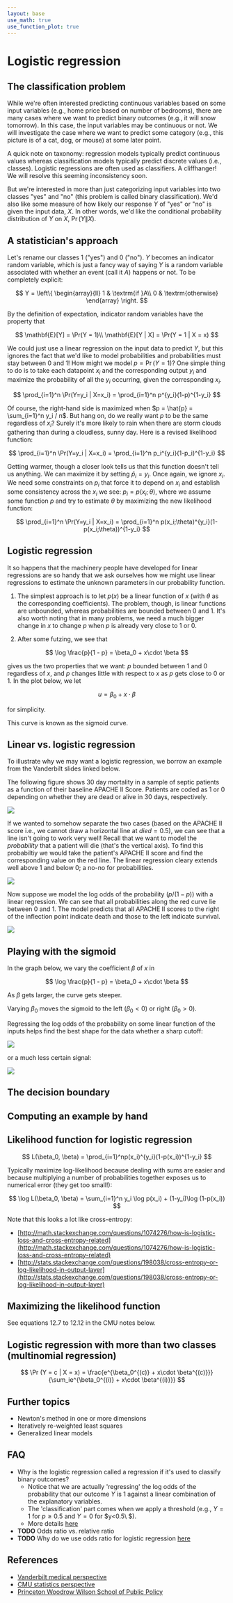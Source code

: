 ```yaml
---
layout: base
use_math: true
use_function_plot: true
---
```


# Logistic regression

## The classification problem

While we're often interested predicting continuous variables based on some input variables (e.g., home price based on number of bedrooms), there are many cases where we want to predict binary outcomes (e.g., it will snow tomorrow). In this case, the input variables may be continuous or not. We will investigate the case where we want to predict some category (e.g., this picture is of a cat, dog, or mouse) at some later point.

A quick note on taxonomy: regression models typically predict continuous values whereas classification models typically predict discrete values (i.e., classes). Logistic regressions are often used as classifiers. A cliffhanger! We will resolve this seeming inconsistency soon.

But we're interested in more than just categorizing input variables into two classes "yes" and "no" (this problem is called binary classification). We'd also like some measure of how likely our response $Y$ of "yes" or "no" is given the input data, $X$. In other words, we'd like the conditional probability distribution of $Y$ on $X$, $\Pr(Y\|X).$

## A statistician's approach

Let's rename our classes 1 ("yes") and 0 ("no"). $Y$ becomes an indicator random variable, which is just a fancy way of saying $Y$ is a random variable associated with whether an event (call it $A$) happens or not. To be completely explicit:

$$
Y = \left\{
\begin{array}{ll}
1 & \textrm{if }A\\
0 & \textrm{otherwise}
\end{array}
\right.
$$

By the definition of expectation, indicator random variables have the property that

$$
\mathbf{E}[Y] = \Pr(Y = 1)\\
\mathbf{E}[Y | X] = \Pr(Y = 1 | X = x)
$$

We could just use a linear regression on the input data to predict $Y$, but this ignores the fact that we'd like to model probabilities and probabilities must stay between 0 and 1! How might we model $p = \Pr(Y = 1)$? One simple thing to do is to take each datapoint $x_i$ and the corresponding output $y_i$ and maximize the probability of all the $y_i$ occurring, given the corresponding $x_i$.

$$
\prod_{i=1}^n \Pr(Y=y_i | X=x_i) = \prod_{i=1}^n p^{y_i}(1-p)^{1-y_i}
$$

Of course, the right-hand side is maximized when $p = \hat{p} = \sum_{i=1}^n y_i / n$. But hang on, do we really want $p$ to be the same regardless of $x_i$? Surely it's more likely to rain when there are storm clouds gathering than during a cloudless, sunny day. Here is a revised likelihood function:

$$
\prod_{i=1}^n \Pr(Y=y_i | X=x_i) = \prod_{i=1}^n p_i^{y_i}(1-p_i)^{1-y_i}
$$

Getting warmer, though a closer look tells us that this function doesn't tell us anything. We can maximize it by setting $\hat{p}_i = y_i$. Once again, we ignore $x_i$. We need some constraints on $p_i$ that force it to depend on $x_i$ and establish some consistency across the $x_i$ we see: $p_i = p(x_i;\theta)$, where we assume some function $p$ and try to estimate $\theta$ by maximizing the new likelihood function:

$$
\prod_{i=1}^n \Pr(Y=y_i | X=x_i) = \prod_{i=1}^n p(x_i;\theta)^{y_i}(1-p(x_i;\theta))^{1-y_i}
$$

## Logistic regression
It so happens that the machinery people have developed for linear regressions are so handy that we ask ourselves how we might use linear regressions to estimate the unknown parameters in our probability function.

1. The simplest approach is to let $p(x)$ be a linear function of $x$ (with $\theta$ as the corresponding coefficients). The problem, though, is linear functions are unbounded, whereas probabilities are bounded between 0 and 1. It's also worth noting that in many problems, we need a much bigger change in $x$ to change $p$ when $p$ is already very close to 1 or 0.

2. After some futzing, we see that

$$
\log \frac{p}{1 - p} = \beta_0 + x\cdot \beta
$$

gives us the two properties that we want: $p$ bounded between 1 and 0 regardless of $x$, and $p$ changes little with respect to $x$ as $p$ gets close to 0 or 1. In the plot below, we let

$$
u=\beta_0 + x\cdot\beta
$$

for simplicity.

<div id='sigmoid'></div>

<script>
functionPlot({
  disableZoom: true,
  xAxis: {
    label: 'u - axis'
  },
  yAxis: {
    label: 'p - axis',
    domain: [0, 1.2]
  },
  target: '#sigmoid',
  data: [{
    fn: '1 / (1 + exp(-x))'
  }],
  grid: true
})
</script>

This curve is known as the sigmoid curve.

## Linear vs. logistic regression
To illustrate why we may want a logistic regression, we borrow an example from the Vanderbilt slides linked below.

The following figure shows 30 day mortality in a sample of septic
patients as a function of their baseline APACHE II Score.
Patients are coded as 1 or 0 depending on whether they are dead
or alive in 30 days, respectively.

![](assets/markdown-img-paste-20170228094113562.png)

If we wanted to somehow separate the two cases (based on the APACHE II score i.e., we cannot draw a horizontal line at $died = 0.5$), we can see that a line isn't going to work very well! Recall that we want to model the *probability* that a patient will die (that's the vertical axis). To find this probabiltiy we would take the patient's APACHE II score and find the corresponding value on the red line. The linear regression cleary extends well above 1 and below 0; a no-no for probabilities.

![](assets/markdown-img-paste-20170228094745590.png)

Now suppose we model the log odds of the probability ($p / (1-p)$) with a linear regression. We can see that all probabilities along the red curve lie between 0 and 1. The model predicts that all APACHE II scores to the right of the inflection point indicate death and those to the left indicate survival.

![](assets/markdown-img-paste-20170228100607396.png)

## Playing with the sigmoid

In the graph below, we vary the coefficient $\beta$ of $x$ in

$$
\log \frac{p}{1 - p} = \beta_0 + x\cdot \beta
$$

As $\beta$ gets larger, the curve gets steeper.

<div id='sigmoid2'></div>

<script>
functionPlot({
  disableZoom: true,
  xAxis: {
    label: 'u - axis'
  },
  yAxis: {
    label: 'p - axis',
    domain: [0, 1.2]
  },
  target: '#sigmoid2',
  data: [{
    fn: '1 / (1 + exp(-x))'
  }, {
    fn: '1 / (1 + exp(-2*x))'
  }, {
    fn: '1 / (1 + exp(-3*x))'
  }],
  grid: true
})
</script>

Varying $\beta_0$ moves the sigmoid to the left ($\beta_0 < 0$) or right ($\beta_0 > 0$).

<div id='sigmoid3'></div>

<script>
functionPlot({
  disableZoom: true,
  xAxis: {
    label: 'u - axis'
  },
  yAxis: {
    label: 'p - axis',
    domain: [0, 1.2]
  },
  target: '#sigmoid3',
  data: [{
    fn: '1 / (1 + exp(-x))'
  }, {
    fn: '1 / (1 + exp(-x + 1))'
  }, {
    fn: '1 / (1 + exp(-x - 1))'
  }],
  grid: true
})
</script>

Regressing the log odds of the probability on some linear function of the inputs helps find the best shape for the data whether a sharp cutoff:

![](assets/markdown-img-paste-20170228133322288.png)

or a much less certain signal:

![](assets/markdown-img-paste-2017022813335334.png)

## The decision boundary

## Computing an example by hand

## Likelihood function for logistic regression

$$
L(\beta_0, \beta) = \prod_{i=1}^np(x_i)^{y_i}(1-p(x_i))^{1-y_i}
$$

Typically maximize log-likelihood because dealing with sums are easier and because multiplying a number of probabilities together exposes us to numerical error (they get too small!):

$$
\log L(\beta_0, \beta) = \sum_{i=1}^n y_i \log p(x_i) + (1-y_i)\log (1-p(x_i))
$$

Note that this looks a lot like cross-entropy:
- [http://math.stackexchange.com/questions/1074276/how-is-logistic-loss-and-cross-entropy-related](http://math.stackexchange.com/questions/1074276/how-is-logistic-loss-and-cross-entropy-related)
- [http://stats.stackexchange.com/questions/198038/cross-entropy-or-log-likelihood-in-output-layer](http://stats.stackexchange.com/questions/198038/cross-entropy-or-log-likelihood-in-output-layer)

## Maximizing the likelihood function
See equations 12.7 to 12.12 in the CMU notes below.

## Logistic regression with more than two classes (multinomial regression)

$$
\Pr (Y = c | X = x) = \frac{e^{\beta_0^{(c)} + x\cdot \beta^{(c)}}}{\sum_ie^{\beta_0^{(i)} + x\cdot \beta^{(i)}}}
$$

## Further topics
- Newton's method in one or more dimensions
- Iteratively re-weighted least squares
- Generalized linear models

## FAQ
- Why is the logistic regression called a regression if it's used to classify binary outcomes?
  - Notice that we are actually 'regressing' the log odds of the probability that our outcome $Y$ is 1 against a linear combination of the explanatory variables.
  - The 'classification' part comes when we apply a threshold (e.g., $Y=1$ for $p\geq0.5$ and $Y=0$ for $y<0.5\ $).
  - More details [here](https://www.quora.com/Why-is-logistic-regression-called-regression-if-it-doesnt-model-continuous-outcomes)
- **TODO** Odds ratio vs. relative ratio
- **TODO** Why do we use odds ratio for logistic regression [here](http://stats.stackexchange.com/questions/215349/why-use-odds-and-not-probability-in-logistic-regression)

## References
- [Vanderbilt medical perspective](http://www.mc.vanderbilt.edu/gcrc/workshop_files/2004-11-12.pdf)
- [CMU statistics perspective](https://www.stat.cmu.edu/~cshalizi/uADA/12/lectures/ch12.pdf)
- [Princeton Woodrow Wilson School of Public Policy](http://data.princeton.edu/wws509/notes/c3.pdf)
